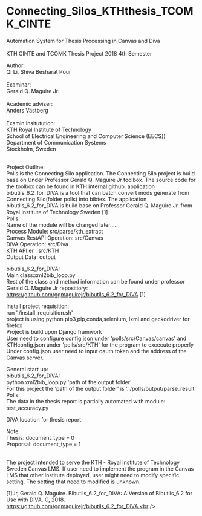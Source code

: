 # Connecting_Silos_KTHthesis_TCOMK_CINTE 
 Automation System for Thesis Processing in Canvas and Diva<br /><br />
 KTH CINTE and TCOMK Thesis Project 2018 4th Semester<br />
 
 Author:<br /> 
 Qi Li, Shiva Besharat Pour<br /><br />
 Examinar:<br />
 Gerald Q. Maguire Jr.<br /><br />
 Academic adviser:<br />
 Anders Västberg<br /><br />
 Examin Insitutution:<br />
 KTH Royal Institute of Technology<br />
 School of Electrical Engineering and Computer Science (EECS))<br />
 Department of Communication Systems<br />
 Stockholm, Sweden<br /><br />
 
 Project Outline:<br />
 Polls is the Connecting Silo application. The Connecting Silo project is build base on Under Professor  Gerald Q. Maguire Jr toolbox. The source code for the toolbox can be found in KTH internal github. application bibutils_6.2_for_DiVA is a tool that can batch convert mods generate from Connecting Silo(folder polls) into bibtex. The application bibutils_6.2_for_DiVA is build base on Professor  Gerald Q. Maguire Jr. from Royal Institute of Technology Sweden [1] <br />
 Polls:<br />
 Name of the module will be changed later.....<br />
 Process Module: src/parse/kth_extract<br />
 Canvas RestAPI Operation: src/Canvas<br />
 DiVA Operation: src/Diva<br />
 KTH API:er : src/KTH<br />
 Output Data: output<br />

 bibutils_6.2_for_DiVA:<br />
 Main class:xml2bib_loop.py<br />
 Rest of the class and method information can be found under professor  Gerald Q. Maguire Jr repositiory: https://github.com/gqmaguirejr/bibutils_6.2_for_DiVA [1] <br />

 Install project requisition:<br />
 run './install_requisition.sh'<br />
 project is using python pip3,pip,conda,selenium, lxml and geckodriver for firefox<br />
 Project is build upon Django framwork<br />
 User need to configure config.json under 'polls/src/Canvas/canvas' and KTHconfig.json under 'polls/src/KTH' for the program to excecute  properly<br />
 Under config.json user need to input oauth token and the address of the Canvas server.<br />
 
 General start up:<br />
 bibutils_6.2_for_DiVA:<br />
 python xml2bib_loop.py 'path of the output folder'<br />
 For this project the 'path of the output folder' is '../polls/output/parse_result'
 Polls:<br />
 The data in the thesis report is partially automated with module: test_accuracy.py <br />

 DiVA location for thesis report:<br />

 



 Note:<br />
 Thesis: document_type = 0<br />
 Proporsal: document_type = 1<br /><br />

 The project intended to serve the KTH - Royal Institute of Technology Sweden Canvas LMS. If user need to implement the program in the Canvas LMS that other Institute deployed, user might need to modify specific setting. The setting that need to modified is unknown.<br />

[1]Jr, Gerald Q. Maguire. Bibutils_6.2_for_DiVA: A Version of Bibutils_6.2 for Use with DiVA. C, 2018. https://github.com/gqmaguirejr/bibutils_6.2_for_DiVA.<br />
 
 
 

